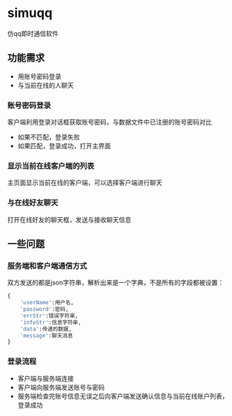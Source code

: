# simuqq
 仿qq即时通信软件



## 功能需求

- 用账号密码登录
- 与当前在线的人聊天



### 账号密码登录

客户端利用登录对话框获取账号密码，与数据文件中已注册的账号密码对比
- 如果不匹配，登录失败
- 如果匹配，登录成功，打开主界面

### 显示当前在线客户端的列表

主页面显示当前在线的客户端，可以选择客户端进行聊天

### 与在线好友聊天

打开在线好友的聊天框，发送与接收聊天信息



## 一些问题

### 服务端和客户端通信方式

双方发送的都是json字符串，解析出来是一个字典，不是所有的字段都被设置：

```python
{
    'userName':用户名,
    'password':密码,
    'errStr':错误字符串,
    'infoStr':信息字符串,
    'data':传递的数据,
    'message':聊天消息
}
```

### 登录流程

- 客户端与服务端连接
- 客户端向服务端发送账号与密码
- 服务端检查完账号信息无误之后向客户端发送确认信息与当前在线账户列表，登录成功